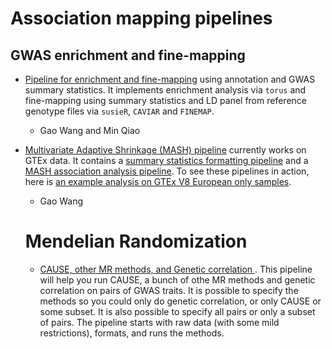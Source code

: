 # Association mapping pipelines

## GWAS enrichment and fine-mapping

- [Pipeline for enrichment and fine-mapping](https://github.com/gaow/fine-mapping) using annotation and GWAS summary statistics. It implements enrichment analysis via `torus` and fine-mapping using summary statistics and LD panel from reference genotype files via `susieR`, `CAVIAR` and `FINEMAP`.
    - Gao Wang and Min Qiao

- [Multivariate Adaptive Shrinkage (MASH) pipeline](https://github.com/stephenslab/gtexresults) currently works on GTEx data. It contains a [summary statistics formatting pipeline](https://github.com/stephenslab/gtexresults/blob/master/workflows/fastqtl_to_mash.ipynb) and a [MASH association analysis pipeline](https://github.com/stephenslab/gtexresults/blob/master/workflows/fastqtl_to_mash.ipynb). To see these pipelines in action, here is [an example analysis on GTEx V8 European only samples](https://github.com/gaow/mnm-gtex-v8/blob/master/analysis/European_QTL.ipynb).
    - Gao Wang
    
  # Mendelian Randomization
  
  - [CAUSE, other MR methods, and Genetic correlation ](https://jean997.github.io/cause/gwas_pairs_2.html). This pipeline will help you run CAUSE, a bunch of othe MR methods and genetic correlation on pairs of GWAS traits. It is possible to specify the methods so you could only do genetic correlation, or only CAUSE or some subset. It is also possible to specify all pairs or only a subset of pairs. The pipeline starts with raw data (with some mild restrictions), formats, and runs the methods. 
